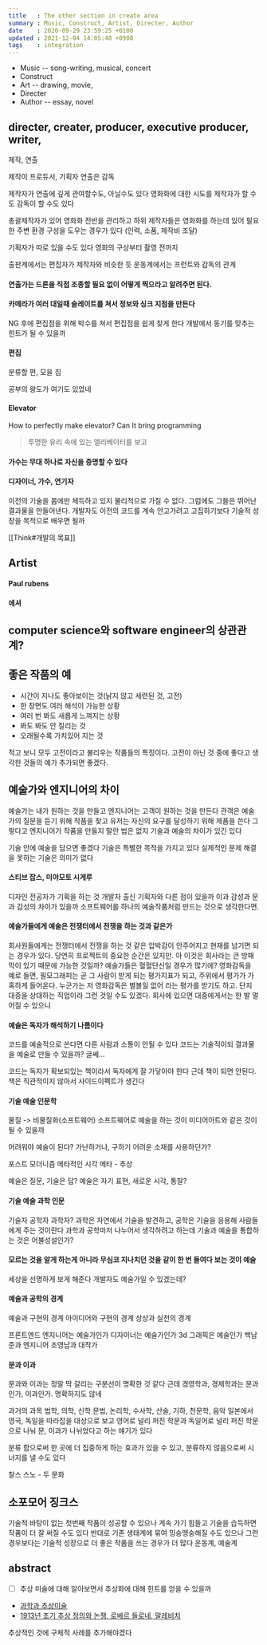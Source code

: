 ```yaml
---
title   : The other section in create area
summary : Music, Construct, Artist, Directer, Author
date    : 2020-09-29 23:59:25 +0100
updated : 2021-12-04 14:05:48 +0900
tags    : integration
---
```


* Music -- song-writing, musical, concert
* Construct
* Art -- drawing, movie,
* Directer
* Author -- essay, novel

## directer, creater, producer, executive producer, writer,
제작, 연출

제작이 프로듀서, 기획자
연출은 감독

제작자가 연출에 깊게 관여할수도, 아닐수도 있다
영화화에 대한 시도를 제작자가 할 수도 감독이 할 수도 있다

총괄제작자가 있어 영화화 전반을 관리하고
하위 제작자들은 영화화를 하는데 있어 필요한 주변 환경 구성을 도우는 경우가 있다 (인력, 소품, 제작비 조달)

기획자가 따로 있을 수도 있다
영화의 구상부터 촬영 전까지

출판계에서는 편집자가 제작자와 비슷한 듯
운동계에서는 프런트와 감독의 관계

#### 연출가는 드론을 직접 조종할 필요 없이 어떻게 찍으라고 알려주면 된다.

#### 카메라가 여러 대일때 슬레이트를 쳐서 정보와 싱크 지점을 만든다
NG 후에 편집점을 위해 박수를 쳐서 편집점을 쉽게 찾게 한다
개발에서 동기를 맞추는 힌트가 될 수 있을까

#### 편집
분류할 편, 모을 집

공부의 왕도가 여기도 있었네

#### Elevator
How to perfectly make elevator?
Can It bring programming
> 투명한 유리 속에 있는 엘리베이터를 보고

#### 가수는 무대 하나로 자신을 증명할 수 있다

#### 디자이너, 가수, 연기자
이전의 기술을 몸에만 체득하고 있지 물리적으로 가질 수 없다.
그럼에도 그들은 뛰어난 결과물을 만들어낸다.
개발자도 이전의 코드를 계속 안고가려고 고집하기보다 기술적 성장을 목적으로 배우면 될까

[[Think#개발의 목표]]

## Artist
#### Paul rubens
#### 에셔

## computer science와 software engineer의 상관관계?

## 좋은 작품의 예
- 시간이 지나도 좋아보이는 것(낡지 않고 세련된 것, 고전)
- 한 장면도 여러 해석이 가능한 상황
- 여러 번 봐도 새롭게 느껴지는 상황
- 봐도 봐도 안 질리는 것
- 오래될수록 가치있어 지는 것

적고 보니 모두 고전이라고 불리우는 작품들의 특징이다. 고전이 아닌 것 중에 좋다고
생각한 것들의 예가 추가되면 좋겠다.

## 예술가와 엔지니어의 차이
예술가는 내가 원하는 것을 만들고
엔지니어는 고객이 원하는 것을 만든다
관객은 예술가의 질문을 듣기 위해 작품을 찾고
유저는 자신의 요구를 달성하기 위해 제품을 쓴다
그렇다고 엔지니어가 작품을 만들지 말란 법은 없지
기술과 예술의 차이가 있긴 있다

기술 안에 예술을 담으면 좋겠다
기술은 특별한 목적을 가지고 있다
실제적인 문제 해결을 못하는 기술은 의미가 없다

#### 스티브 잡스, 미야모토 시게루
디자인 전공자가 기획을 하는 것
개발자 출신 기획자와 다른 점이 있을까
이과 감성과 문과 감성의 차이가 있을까
소프트웨어를 하나의 예술작품처럼 만드는 것으로 생각한다면.

#### 예술가들에게 예술은 전쟁터에서 전쟁을 하는 것과 같은가
회사원들에게는 전쟁터에서 전쟁을 하는 것 같은 압박감이 안주어지고 현재를 넘기면
되는 경우가 있다. 당연히 프로젝트의 중요한 순간은 있지만. 아 이것은 회사라는 큰
방패막이 있기 때문에 가능한 것일까? 예술가들은 혈혈단신일 경우가 많기에?
영화감독을 예로 들면, 필모그래피는 곧 그 사람이 받게 되는 평가지표가 되고,
주위에서 평가가 가혹하게 들어온다. 누군가는 저 영화감독은 별볼일 없어 라는
평가를 받기도 하고.
단지 대중을 상대하는 직업이라 그런 것일 수도 있겠다.
회사에 있으면 대중에게서는 한 발 멀어질 수 있으니

#### 예술은 독자가 해석하기 나름이다
코드를 예술적으로 쓴다면 다른 사람과 소통이 안될 수 있다
코드는 기술적이되 결과물을 예술로 만들 수 있을까?
글쎄...

코드는 독자가 확보되있는 책이라서 독자에게 잘 가닿아야 한다
근데 책이 되면 안된다. 책은 직관적이지 않아서 사이드이펙트가 생긴다

#### 기술 예술 인문학
물질 -> 비물질화(소프트웨어)
소프트웨어로 예술을 하는 것이 미디어아트와 같은 것이 될 수 있을까

어려워야 예술이 된다?
가난하거나, 구하기 어려운 소재를 사용하던가?

포스트 모더니즘
메타적인 시각
메타 - 추상

예술은 질문, 기술은 답?
예술은 자기 표현, 새로운 시각, 통찰?

#### 기술 예술 과학 인문
기술자 공학자 과학자?
과학은 자연에서 기술을 발견하고, 공학은 기술을 응용해 사람들에게 주는 것이란다
과학과 공학마저 나누어서 생각하려고 하는데 기술과 예술을 통합하는 것은
어불성설인가?

#### 모르는 것을 알게 하는게 아니라 무심코 지나치던 것을 같이 한 번 들여다 보는 것이 예술
세상을 선명하게 보게 해준다
개발자도 예술가일 수 있겠는데?

#### 예술과 공학의 경계
예술과 구현의 경계
아이디어와 구현의 경계
상상과 실천의 경계

프론트엔드 엔지니어는 예술가인가
디자이너는 예술가인가
3d 그래픽은 예술인가
백남준과 엔지니어
조영남과 대작가

#### 문과 이과
문과와 이과는 정말 딱 갈리는 구분선이 명확한 것 같다
근데 경영학과, 경제학과는 문과인가, 이과인가. 명확하지도 않네

과거의 과목
법학, 의학, 신학
문법, 논리학, 수사학, 산술, 기하, 천문학, 음악
일본에서 영국, 독일을 따라잡을 대상으로 보고 영어로 널리 퍼진 학문과 독일어로
널리 퍼진 학문으로 나눠 문, 이과가 나뉘었다고 하는 얘기가 있다

분류 함으로써 한 곳에 더 집중하게 하는 효과가 있을 수 있고,
분류하지 않음으로써 시너지를 낼 수도 있다

찰스 스노 - 두 문화

## 소포모어 징크스
기술적 바탕이 없는 첫번째 작품이 성공할 수 있으나 계속 가기 힘들고
기술을 습득하면 작품이 더 잘 써질 수도 있다
반대로 기존 생태계에 묶여 밍숭맹숭해질 수도 있으나 그런 경우보다는 기술적
성장으로 더 좋은 작품을 쓰는 경우가 더 많다
운동계, 예술계

## abstract
- [ ] 추상 미술에 대해 알아보면서 추상화에 대해 힌트를 얻을 수 있을까
- [과학과 추상미술](https://drive.google.com/file/d/19pachfgZJGI8OJIwpVD9saQ_e-5fprJX/view?usp=sharing)
- [1913년 초기 추상 정의와 논쟁, 로베르 들로네, 말레비치](https://hri997.tistory.com/m/101)

추상적인 것에 구체적 사례를 추가해야겠다
